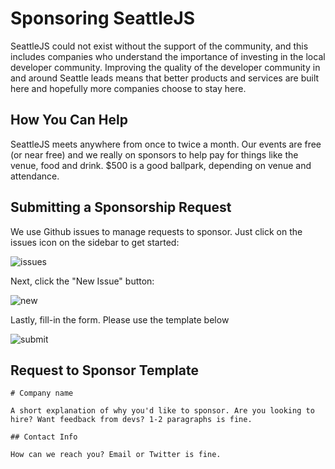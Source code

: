 # Sponsoring SeattleJS

SeattleJS could not exist without the support of the community, and this includes companies who understand the importance of investing in the local developer community. Improving the quality of the developer community in and around Seattle leads means that better products and services are built here and hopefully more companies choose to stay here.

## How You Can Help

SeattleJS meets anywhere from once to twice a month. Our events are free (or near free) and we really on sponsors to help pay for things like the venue, food and drink. $500 is a good ballpark, depending on venue and attendance.

## Submitting a Sponsorship Request

We use Github issues to manage requests to sponsor. Just click on the issues icon on the sidebar to get started:

![issues](https://raw.github.com/seattlejs/seattlejs/master/images/issues.png)

Next, click the "New Issue" button:

![new](https://raw.github.com/seattlejs/seattlejs/master/images/new_issue.png)

Lastly, fill-in the form. Please use the template below

![submit](https://raw.github.com/seattlejs/seattlejs/master/images/submit_sponsor.png)


## Request to Sponsor Template

```
# Company name

A short explanation of why you'd like to sponsor. Are you looking to hire? Want feedback from devs? 1-2 paragraphs is fine.

## Contact Info

How can we reach you? Email or Twitter is fine.

```

